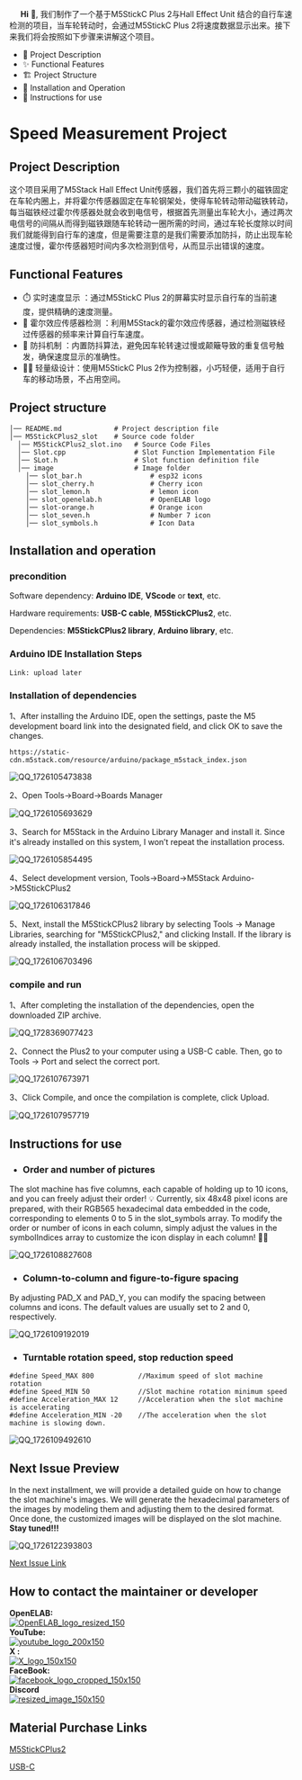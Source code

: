 
&nbsp;&nbsp;&nbsp;&nbsp;&nbsp;__Hi__ 👋, 我们制作了一个基于M5StickC Plus 2与Hall Effect Unit 结合的自行车速检测的项目，当车轮转动时，会通过M5StickC Plus 2将速度数据显示出来。接下来我们将会按照如下步骤来讲解这个项目。
- 📝 Project Description
- ✨ Functional Features
- 🏗 Project Structure
- 🚀 Installation and Operation
- 🔧 Instructions for use
# Speed Measurement Project
## Project Description
这个项目采用了M5Stack Hall Effect Unit传感器，我们首先将三颗小的磁铁固定在车轮内圈上，并将霍尔传感器固定在车轮钢架处，使得车轮转动带动磁铁转动，每当磁铁经过霍尔传感器处就会收到电信号，根据首先测量出车轮大小，通过两次电信号的间隔从而得到磁铁跟随车轮转动一圈所需的时间，通过车轮长度除以时间我们就能得到自行车的速度，但是需要注意的是我们需要添加防抖，防止出现车轮速度过慢，霍尔传感器短时间内多次检测到信号，从而显示出错误的速度。

## Functional Features
- ⏱️ 实时速度显示 ：通过M5StickC Plus 2的屏幕实时显示自行车的当前速度，提供精确的速度测量。
- 🧲 霍尔效应传感器检测 ：利用M5Stack的霍尔效应传感器，通过检测磁铁经过传感器的频率来计算自行车速度。
- 🚫 防抖机制 ：内置防抖算法，避免因车轮转速过慢或颠簸导致的重复信号触发，确保速度显示的准确性。
- 🚴‍♂️ 轻量级设计：使用M5StickC Plus 2作为控制器，小巧轻便，适用于自行车的移动场景，不占用空间。
## Project structure
``` 
│── README.md             # Project description file
│── M5StickCPlus2_slot    # Source code folder
  │── M5StickCPlus2_slot.ino   # Source Code Files
  │── Slot.cpp                 # Slot Function Implementation File
  │── SLot.h                   # Slot function definition file
  │── image                    # Image folder
    │── slot_bar.h                 # esp32 icons
    │── slot_cherry.h              # Cherry icon
    │── slot_lemon.h               # lemon icon
    │── slot_openelab.h            # OpenELAB logo
    │── slot-orange.h              # Orange icon
    │── slot_seven.h               # Number 7 icon
    │── slot_symbols.h             # Icon Data
```
## Installation and operation

### precondition
Software dependency: __Arduino IDE__, __VScode__ or __text__, etc.  

Hardware requirements: __USB-C cable__, __M5StickCPlus2__, etc.  

Dependencies: __M5StickCPlus2 library__, __Arduino library__, etc.  

### Arduino IDE Installation Steps
```
Link: upload later
```
### Installation of dependencies
1、After installing the Arduino IDE, open the settings, paste the M5 development board link into the designated field, and click OK to save the changes.
```
https://static-cdn.m5stack.com/resource/arduino/package_m5stack_index.json
```
![QQ_1726105473838](https://github.com/user-attachments/assets/367bd060-13ab-4eda-9a43-13fbc0250580)  
  
2、Open Tools->Board->Boards Manager

![QQ_1726105693629](https://github.com/user-attachments/assets/e70b4f19-c21a-4ea5-80e2-4d150b54a35f)  
  
3、Search for M5Stack in the Arduino Library Manager and install it. Since it's already installed on this system, I won’t repeat the installation process.

![QQ_1726105854495](https://github.com/user-attachments/assets/11b18b6c-c8db-4ea4-b209-d22dd26eebbe) 

4、Select development version, Tools->Board->M5Stack Arduino->M5StickCPlus2 

![QQ_1726106317846](https://github.com/user-attachments/assets/203d874b-f316-4ae7-827b-2e01493ce08d)


5、Next, install the M5StickCPlus2 library by selecting Tools -> Manage Libraries, searching for "M5StickCPlus2," and clicking Install. If the library is already installed, the installation process will be skipped.

![QQ_1726106703496](https://github.com/user-attachments/assets/312bc9e1-521c-479e-831a-a3c22e45a6ec)  

### compile and run
1、After completing the installation of the dependencies, open the downloaded ZIP archive.

![QQ_1728369077423](https://github.com/user-attachments/assets/c5a627bb-d95d-43a0-9e1e-1440b4646487)


2、Connect the Plus2 to your computer using a USB-C cable. Then, go to Tools -> Port and select the correct port.

![QQ_1726107673971](https://github.com/user-attachments/assets/17f0392a-b753-4aba-946c-ede75ba9092f)  

3、Click Compile, and once the compilation is complete, click Upload.

![QQ_1726107957719](https://github.com/user-attachments/assets/c1f953ad-5355-44e8-af0c-ac5da7542aa6)  

## Instructions for use
- ### Order and number of pictures
The slot machine has five columns, each capable of holding up to 10 icons, and you can freely adjust their order! 💡 Currently, six 48x48 pixel icons are prepared, with their RGB565 hexadecimal data embedded in the code, corresponding to elements 0 to 5 in the slot_symbols array. To modify the order or number of icons in each column, simply adjust the values in the symbolIndices array to customize the icon display in each column! 🔧🎨 

![QQ_1726108827608](https://github.com/user-attachments/assets/45b5878d-3624-47b5-a671-fc40937d1898)

- ### Column-to-column and figure-to-figure spacing
By adjusting PAD_X and PAD_Y, you can modify the spacing between columns and icons. The default values are usually set to 2 and 0, respectively.

![QQ_1726109192019](https://github.com/user-attachments/assets/3e14c412-8342-486d-ba00-b6a0f4d357ac)

- ### Turntable rotation speed, stop reduction speed
```
#define Speed_MAX 800           //Maximum speed of slot machine rotation
#define Speed_MIN 50            //Slot machine rotation minimum speed
#define Acceleration_MAX 12     //Acceleration when the slot machine is accelerating
#define Acceleration_MIN -20    //The acceleration when the slot machine is slowing down.
```
  ![QQ_1726109492610](https://github.com/user-attachments/assets/aaa6b4a0-79b1-491a-8dbd-ca76cc8c1eee)

## Next Issue Preview
In the next installment, we will provide a detailed guide on how to change the slot machine's images. We will generate the hexadecimal parameters of the images by modeling them and adjusting them to the desired format. Once done, the customized images will be displayed on the slot machine. __Stay tuned!!!__

![QQ_1726122393803](https://github.com/user-attachments/assets/71507de5-dad0-4688-84bf-56cc25878e35)  

[Next Issue Link](https://github.com/OpenELAB/OpenELAB-M5StickCPlus2-Slot-2.git)  

## How to contact the maintainer or developer
__OpenELAB:__   
[![OpenELAB_logo_resized_150](https://github.com/user-attachments/assets/5d3de375-359c-46a3-96bb-aaa211c6c636)](https://openelab.io)  
__YouTube:__  
[![youtube_logo_200x150](https://github.com/user-attachments/assets/d2365e7f-4ffe-4124-bf62-21eba19a71e4)](https://www.youtube.com/@OpenELAB)  
__X :__  
[![X_logo_150x150](https://github.com/user-attachments/assets/4ad5095f-2573-4791-9360-b355530093bf)](https://twitter.com/openelabio)  
__FaceBook:__  
[![facebook_logo_cropped_150x150](https://github.com/user-attachments/assets/52f2dc9a-a564-49a5-b72e-30eafbbc281f)](https://www.facebook.com/profile.php?id=61559154729457)  
__Discord__  
[![resized_image_150x150](https://github.com/user-attachments/assets/93ecd098-3391-45bb-9d80-b166c197a475)](https://discord.gg/VQspWyck)

## Material Purchase Links
[M5StickCPlus2](https://openelab.io/products/m5stickcplus2?_pos=2&_sid=d60b08054&_ss=r)  

[USB-C](https://openelab.io/products/usb-a-to-usb-type-c-cable-white?_pos=2&_psq=USB-C&_ss=e&_v=1.0)

